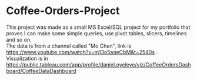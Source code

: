 # Coffee-Orders-Project
This project was made as a small MS Excel/SQL project for my portfolio that proves I can make some simple queries, use pivot tables, slicers, timelines and so on.  
The data is from a channel called "Mo Chen", link is https://www.youtube.com/watch?v=m13o5aqeCbM&t=2540s .  
Visualization is in https://public.tableau.com/app/profile/daniel.oyeleye/viz/CoffeeOrdersDashboard/CoffeeDataDashboard
